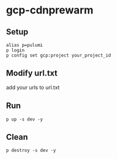 # gcp-cdnprewarm

## Setup
```
alias p=pulumi
p login
p config set gcp:project your_project_id
```

## Modify url.txt
add your urls to url.txt

## Run
```
p up -s dev -y
```

## Clean
```
p destroy -s dev -y
```
